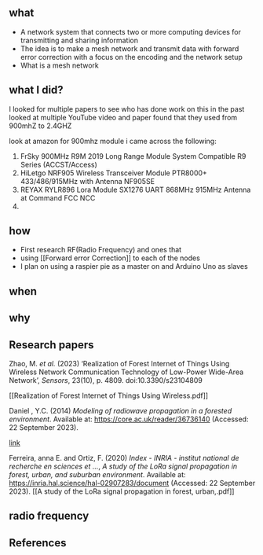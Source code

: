## what
- A network system that connects two or more computing devices for transmitting and sharing information
- The idea is to make a mesh  network  and transmit  data with forward error correction with a focus on the encoding and the network setup
- What is a  mesh network
## what I did?
I looked for multiple  papers to see who has done work  on this in the past 
looked at multiple  YouTube video and paper found that they used  from 900mhZ to  2.4GHZ

look at amazon  for 900mhz  module  i came across the following:

1. FrSky 900MHz R9M 2019 Long Range Module System Compatible R9 Series (ACCST/Access)
2.  HiLetgo NRF905 Wireless Transceiver Module PTR8000+ 433/486/915MHz with Antenna NF905SE
3.  REYAX RYLR896 Lora Module SX1276 UART 868MHz 915MHz Antenna at Command FCC NCC
4. 

## how

- First  research RF(Radio Frequency) and ones that  
-  using [[Forward error Correction]] to each of the nodes
- I plan on using  a raspier pie as a master on and Arduino  Uno as slaves 
## when 
## why

## Research  papers

Zhao, M. _et al._ (2023) ‘Realization of Forest Internet of Things Using Wireless Network Communication Technology of Low-Power Wide-Area Network’, _Sensors_, 23(10), p. 4809. doi:10.3390/s23104809 

[[Realization of Forest Internet of Things Using Wireless.pdf]]

Daniel , Y.C. (2014) _Modeling of radiowave propagation in a forested environment_. Available at: https://core.ac.uk/reader/36736140 (Accessed: 22 September 2023).

[link](https://core.ac.uk/reader/36736140)

Ferreira, anna E. and Ortiz, F. (2020) _Index - INRIA - institut national de recherche en sciences et ..._, _A study of the LoRa signal propagation in forest, urban, and suburban environment_. Available at: https://inria.hal.science/hal-02907283/document (Accessed: 22 September 2023).
[[A study of the LoRa signal propagation in forest, urban,.pdf]]



## radio frequency


## References
